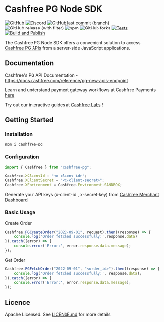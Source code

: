 # Cashfree PG Node SDK
![GitHub](https://img.shields.io/github/license/cashfree/cashfree-pg-sdk-nodejs) ![Discord](https://img.shields.io/discord/931125665669972018?label=discord) ![GitHub last commit (branch)](https://img.shields.io/github/last-commit/cashfree/cashfree-pg-sdk-nodejs/main) ![GitHub release (with filter)](https://img.shields.io/github/v/release/cashfree/cashfree-pg-sdk-nodejs?label=latest) ![npm](https://img.shields.io/npm/v/cashfree-pg) ![GitHub forks](https://img.shields.io/github/forks/cashfree/cashfree-pg-sdk-nodejs) [![Tests](https://github.com/cashfree/cashfree-pg-sdk-nodejs/actions/workflows/run-tests.yml/badge.svg?branch=main)](https://github.com/cashfree/cashfree-pg-sdk-nodejs/actions/workflows/run-tests.yml) [![Build and Publish](https://github.com/cashfree/cashfree-pg-sdk-nodejs/actions/workflows/publish.yml/badge.svg)](https://github.com/cashfree/cashfree-pg-sdk-nodejs/actions/workflows/publish.yml)

The Cashfree PG Node SDK offers a convenient solution to access [Cashfree PG APIs](https://docs.cashfree.com/reference/pg-new-apis-endpoint) from a server-side JavaScript  applications. 



## Documentation

Cashfree's PG API Documentation - https://docs.cashfree.com/reference/pg-new-apis-endpoint

Learn and understand payment gateway workflows at Cashfree Payments [here](https://docs.cashfree.com/docs/payment-gateway)

Try out our interactive guides at [Cashfree Labs](https://labs.cashfree.com/) !

## Getting Started

### Installation
```bash
npm i cashfree-pg
```
### Configuration

```javascript 
import { Cashfree } from "cashfree-pg"; 

Cashfree.XClientId = "<x-client-id>";
Cashfree.XClientSecret = "<x-client-secret>";
Cashfree.XEnvironment = Cashfree.Environment.SANDBOX;
```

Generate your API keys (x-client-id , x-secret-key) from [Cashfree Merchant Dashboard](https://merchant.cashfree.com/merchants/login)

### Basic Usage
Create Order
```javascript
Cashfree.PGCreateOrder("2022-09-01", request).then((response) => {
    console.log('Order fetched successfully:',response.data)
}).catch((error) => {
    console.error('Error:', error.response.data.message);
});
```

Get Order
```javascript
Cashfree.PGFetchOrder("2022-09-01", "<order_id>").then((response) => {
    console.log('Order fetched successfully:', response.data);
}).catch((error) => {
    console.error('Error:', error.response.data.message);
});
```

## Licence

Apache Licensed. See [LICENSE.md](LICENSE.md) for more details

